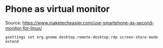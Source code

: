 # Phone as virtual monitor 

Source: https://www.maketecheasier.com/use-smartphone-as-second-monitor-for-linux/

```
gsettings set org.gnome.desktop.remote-desktop.rdp screen-share-mode extend
```


